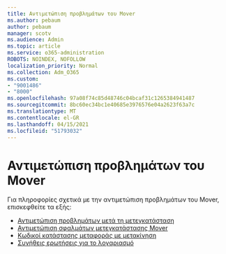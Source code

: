 ```yaml
---
title: Αντιμετώπιση προβλημάτων του Mover
ms.author: pebaum
author: pebaum
manager: scotv
ms.audience: Admin
ms.topic: article
ms.service: o365-administration
ROBOTS: NOINDEX, NOFOLLOW
localization_priority: Normal
ms.collection: Adm_O365
ms.custom:
- "9001486"
- "8000"
ms.openlocfilehash: 97a08f74c85d48746c04bcaf31c1265384941487
ms.sourcegitcommit: 8bc60ec34bc1e40685e3976576e04a2623f63a7c
ms.translationtype: MT
ms.contentlocale: el-GR
ms.lasthandoff: 04/15/2021
ms.locfileid: "51793032"
---
```

# <a name="mover-troubleshooting"></a>Αντιμετώπιση προβλημάτων του Mover

Για πληροφορίες σχετικά με την αντιμετώπιση προβλημάτων του Mover, επισκεφθείτε τα εξής:

- [Αντιμετώπιση προβλημάτων μετά τη μετεγκατάσταση](https://docs.microsoft.com/sharepointmigration/mover-post-migration-troubleshooting)  
- [Αντιμετώπιση σφαλμάτων μετεγκατάστασης Mover](https://docs.microsoft.com/sharepointmigration/mover-error-faq)  
- [Κωδικοί κατάστασης μεταφοράς με μετακίνηση](https://docs.microsoft.com/sharepointmigration/mover-transfer-status-codes)
- [Συνήθεις ερωτήσεις για το λογαριασμό](https://docs.microsoft.com/sharepointmigration/mover-account-faq)
